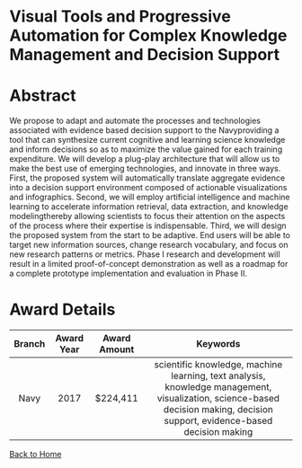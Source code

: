 
Visual Tools and Progressive Automation for Complex Knowledge Management and Decision Support
=============================================================================================

# Abstract


We propose to adapt and automate the processes and technologies associated with evidence based decision support to the Navyproviding a tool that can synthesize current cognitive and learning science knowledge and inform decisions so as to maximize the value gained for each training expenditure. We will develop a plug-play architecture that will allow us to make the best use of emerging technologies, and innovate in three ways. First, the proposed system will automatically translate aggregate evidence into a decision support environment composed of actionable visualizations and infographics. Second, we will employ artificial intelligence and machine learning to accelerate information retrieval, data extraction, and knowledge modelingthereby allowing scientists to focus their attention on the aspects of the process where their expertise is indispensable. Third, we will design the proposed system from the start to be adaptive. End users will be able to target new information sources, change research vocabulary, and focus on new research patterns or metrics. Phase I research and development will result in a limited proof-of-concept demonstration as well as a roadmap for a complete prototype implementation and evaluation in Phase II.  

# Award Details

|Branch|Award Year|Award Amount|Keywords|
| :---: | :---: | :---: | :---: |
|Navy|2017|$224,411|scientific knowledge, machine learning, text analysis, knowledge management, visualization, science-based decision making, decision support, evidence-based decision making|
  
  


[Back to Home](https://github.com/chrischow/dod_sbir_awards#1958)